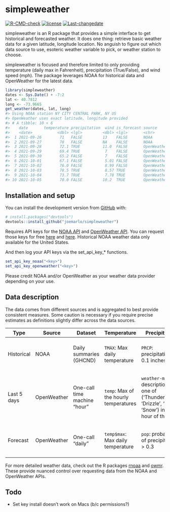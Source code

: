 
<!-- README.md is generated from README.Rmd. Please edit that file -->

# simpleweather

<!-- badges: start -->

[![R-CMD-check](https://github.com/joemarlo/simpleweather/workflows/R-CMD-check/badge.svg)](https://github.com/joemarlo/simpleweather/actions)
[![license](https://img.shields.io/badge/license-MIT%20+%20file%20LICENSE-lightgrey.svg)](https://choosealicense.com/)
[![Last-changedate](https://img.shields.io/badge/last%20change-2021--10--03-yellowgreen.svg)](/commits/master)
<!-- badges: end -->

simpleweather is an R package that provides a simple interface to get
historical and forecasted weather. It does one thing: retrieve basic
weather data for a given latitude, longitude location. No anguish to
figure out which data source to use, esoteric weather variable to pick,
or weather station to choose.

simpleweather is focused and therefore limited to only providing
temperature (daily max in Fahrenheit), precipitation (True/False), and
wind speed (mph). The package leverages NOAA for historical data and
OpenWeather for the latest data.

``` r
library(simpleweather)
dates <- Sys.Date() + -7:2
lat <- 40.7812
long <- -73.9665
get_weather(dates, lat, long)
#> Using NOAA station NY CITY CENTRAL PARK, NY US
#> OpenWeather uses exact latitude, longitude provided
#> # A tibble: 10 × 6
#>    date       temperature precipitation  wind is_forecast source     
#>    <date>           <dbl> <lgl>         <dbl> <lgl>       <chr>      
#>  1 2021-09-26        71   FALSE         13    FALSE       NOAA       
#>  2 2021-09-27        78   FALSE         NA    FALSE       NOAA       
#>  3 2021-09-28        72.1 TRUE          11.0  FALSE       OpenWeather
#>  4 2021-09-29        69.4 TRUE           7    FALSE       OpenWeather
#>  5 2021-09-30        65.2 FALSE          7    FALSE       OpenWeather
#>  6 2021-10-01        67.1 FALSE          5.01 FALSE       OpenWeather
#>  7 2021-10-02        76.0 FALSE          8.99 FALSE       OpenWeather
#>  8 2021-10-03        78.5 TRUE           8.57 TRUE        OpenWeather
#>  9 2021-10-04        73.7 TRUE           7.78 TRUE        OpenWeather
#> 10 2021-10-05        70.0 FALSE         10.2  TRUE        OpenWeather
```

## Installation and setup

You can install the development version from
[GitHub](https://github.com/joemarlo/simpleweather) with:

``` r
# install.packages("devtools")
devtools::install_github("joemarlo/simpleweather")
```

Requires API keys for the [NOAA
API](https://www.ncdc.noaa.gov/cdo-web/webservices/v2) and [OpenWeather
API](https://openweathermap.org/api/one-call-api). You can request those
keys for free [here](https://www.ncdc.noaa.gov/cdo-web/token) and
[here](https://openweathermap.org/price). Historical NOAA weather data
only available for the United States.

And then log your API keys via the set\_api\_key\_\* functions.

``` r
set_api_key_noaa("<key>")
set_api_key_openweather("<key>")
```

Please credit NOAA and/or OpenWeather as your weather data provider
depending on your use.

## Data description

The data comes from different sources and is aggregated to best provide
consistent measures. Some caution is necessary if you require precise
estimates as definitions slightly differ across the data sources.

| Type        | Source      | Dataset                      | Temperature                            | Precipitation                                                                                            | Wind                                                           |
|-------------|-------------|------------------------------|----------------------------------------|----------------------------------------------------------------------------------------------------------|----------------------------------------------------------------|
| Historical  | NOAA        | Daily summaries (GHCND)      | `TMAX`: Max daily temperature          | `PRCP`: precipitation &gt; 0.1 inches                                                                    | `WSF2`: fastest 2-minute speed in mph                          |
| Last 5 days | OpenWeather | One-call time machine “hour” | `temp`: Max of the hourly temperatures | `weather-main`: description is one of (‘Thunderstorm’, ‘Drizzle’, ‘Rain’, ‘Snow’) in any hour of the day | `wind_speed`: maximum of the hourly reported wind speed in mph |
| Forecast    | OpenWeather | One-call “daily”             | `temp$max`: Max daily temperature      | `pop`: probability of precipitation &gt; 0.3                                                             | `wind_speed`: reported wind speed in mph                       |

For more detailed weather data, check out the R packages
[rnoaa](https://github.com/ropensci/rnoaa) and
[owmr](https://github.com/crazycapivara/owmr). These provide nuanced
control over requesting data from the NOAA and OpenWeather APIs.

## Todo

-   Set key install doesn’t work on Macs (b/c permissions?)
